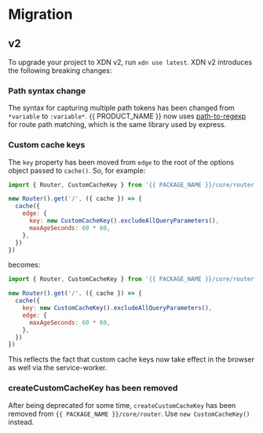 # Migration

## v2

To upgrade your project to XDN v2, run `xdn use latest`. XDN v2 introduces the following breaking changes:

### Path syntax change

The syntax for capturing multiple path tokens has been changed from `*variable` to `:variable*`. {{ PRODUCT_NAME }} now uses [path-to-regexp](https://github.com/pillarjs/path-to-regexp) for route path matching, which is the same library used by express.

### Custom cache keys

The `key` property has been moved from `edge` to the root of the options object passed to `cache()`. So, for example:

```js
import { Router, CustomCacheKey } from '{{ PACKAGE_NAME }}/core/router'

new Router().get('/', ({ cache }) => {
  cache({
    edge: {
      key: new CustomCacheKey().excludeAllQueryParameters(),
      maxAgeSeconds: 60 * 60,
    },
  })
})
```

becomes:

```js
import { Router, CustomCacheKey } from '{{ PACKAGE_NAME }}/core/router'

new Router().get('/', ({ cache }) => {
  cache({
    key: new CustomCacheKey().excludeAllQueryParameters(),
    edge: {
      maxAgeSeconds: 60 * 60,
    },
  })
})
```

This reflects the fact that custom cache keys now take effect in the browser as well via the service-worker.

### createCustomCacheKey has been removed

After being deprecated for some time, `createCustomCacheKey` has been removed from `{{ PACKAGE_NAME }}/core/router`. Use `new CustomCacheKey()` instead.
